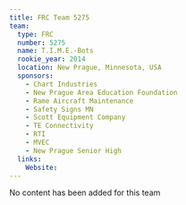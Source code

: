 ```yaml
---
title: FRC Team 5275
team:
  type: FRC
  number: 5275
  name: T.I.M.E.-Bots
  rookie_year: 2014
  location: New Prague, Minnesota, USA
  sponsors:
    - Chart Industries
    - New Prague Area Education Foundation
    - Rame Aircraft Maintenance
    - Safety Signs MN
    - Scott Equipment Company
    - TE Connectivity
    - RTI
    - MVEC
    - New Prague Senior High
  links:
    Website: 
---
```

No content has been added for this team